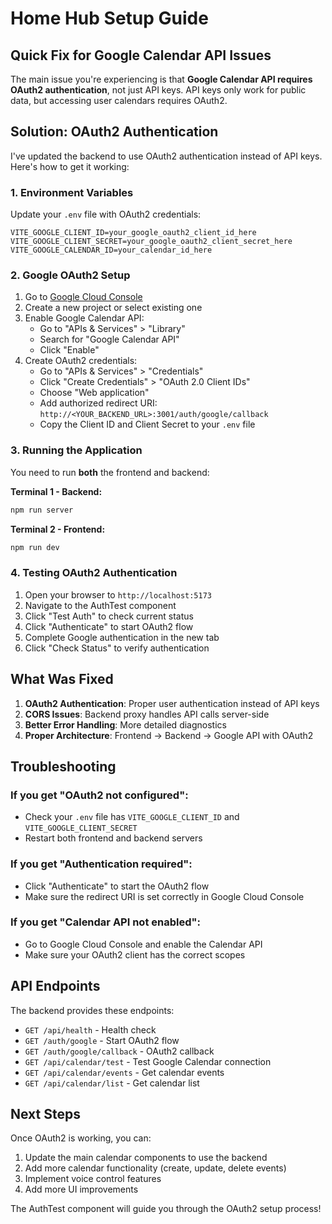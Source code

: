 # Home Hub Setup Guide

## Quick Fix for Google Calendar API Issues

The main issue you're experiencing is that **Google Calendar API requires OAuth2 authentication**, not just API keys. API keys only work for public data, but accessing user calendars requires OAuth2.

## Solution: OAuth2 Authentication

I've updated the backend to use OAuth2 authentication instead of API keys. Here's how to get it working:

### 1. Environment Variables

Update your `.env` file with OAuth2 credentials:

```env
VITE_GOOGLE_CLIENT_ID=your_google_oauth2_client_id_here
VITE_GOOGLE_CLIENT_SECRET=your_google_oauth2_client_secret_here
VITE_GOOGLE_CALENDAR_ID=your_calendar_id_here
```

### 2. Google OAuth2 Setup

1. Go to [Google Cloud Console](https://console.cloud.google.com/)
2. Create a new project or select existing one
3. Enable Google Calendar API:
   - Go to "APIs & Services" > "Library"
   - Search for "Google Calendar API"
   - Click "Enable"
4. Create OAuth2 credentials:
   - Go to "APIs & Services" > "Credentials"
   - Click "Create Credentials" > "OAuth 2.0 Client IDs"
   - Choose "Web application"
   - Add authorized redirect URI: `http://<YOUR_BACKEND_URL>:3001/auth/google/callback`
   - Copy the Client ID and Client Secret to your `.env` file

### 3. Running the Application

You need to run **both** the frontend and backend:

**Terminal 1 - Backend:**
```bash
npm run server
```

**Terminal 2 - Frontend:**
```bash
npm run dev
```

### 4. Testing OAuth2 Authentication

1. Open your browser to `http://localhost:5173`
2. Navigate to the AuthTest component
3. Click "Test Auth" to check current status
4. Click "Authenticate" to start OAuth2 flow
5. Complete Google authentication in the new tab
6. Click "Check Status" to verify authentication

## What Was Fixed

1. **OAuth2 Authentication**: Proper user authentication instead of API keys
2. **CORS Issues**: Backend proxy handles API calls server-side
3. **Better Error Handling**: More detailed diagnostics
4. **Proper Architecture**: Frontend → Backend → Google API with OAuth2

## Troubleshooting

### If you get "OAuth2 not configured":
- Check your `.env` file has `VITE_GOOGLE_CLIENT_ID` and `VITE_GOOGLE_CLIENT_SECRET`
- Restart both frontend and backend servers

### If you get "Authentication required":
- Click "Authenticate" to start the OAuth2 flow
- Make sure the redirect URI is set correctly in Google Cloud Console

### If you get "Calendar API not enabled":
- Go to Google Cloud Console and enable the Calendar API
- Make sure your OAuth2 client has the correct scopes

## API Endpoints

The backend provides these endpoints:

- `GET /api/health` - Health check
- `GET /auth/google` - Start OAuth2 flow
- `GET /auth/google/callback` - OAuth2 callback
- `GET /api/calendar/test` - Test Google Calendar connection
- `GET /api/calendar/events` - Get calendar events
- `GET /api/calendar/list` - Get calendar list

## Next Steps

Once OAuth2 is working, you can:

1. Update the main calendar components to use the backend
2. Add more calendar functionality (create, update, delete events)
3. Implement voice control features
4. Add more UI improvements

The AuthTest component will guide you through the OAuth2 setup process! 